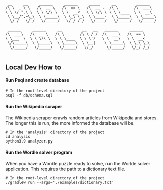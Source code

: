 ```
 __     __     ______     ______     _____     __         ______    
/\ \  _ \ \   /\  __ \   /\  == \   /\  __-.  /\ \       /\  ___\   
\ \ \/ ".\ \  \ \ \/\ \  \ \  __<   \ \ \/\ \ \ \ \____  \ \  __\   
 \ \__/".~\_\  \ \_____\  \ \_\ \_\  \ \____-  \ \_____\  \ \_____\ 
  \/_/   \/_/   \/_____/   \/_/ /_/   \/____/   \/_____/   \/_____/ 
                                                                    
 ______     ______     __         __   __   ______     ______       
/\  ___\   /\  __ \   /\ \       /\ \ / /  /\  ___\   /\  == \      
\ \___  \  \ \ \/\ \  \ \ \____  \ \ \'/   \ \  __\   \ \  __<      
 \/\_____\  \ \_____\  \ \_____\  \ \__|    \ \_____\  \ \_\ \_\    
  \/_____/   \/_____/   \/_____/   \/_/      \/_____/   \/_/ /_/    
                                                                                                                         
```

## Local Dev How to 

#### Run Psql and create database
```
# In the root-level directory of the project
psql -f db/schema.sql
```

#### Run the Wikipedia scraper

The Wikipedia scraper crawls random articles from Wikipedia and stores.
The longer this is run, the more informed the database will be.
```
# In the 'analysis' directory of the project
cd analysis
python3.9 analyzer.py
```

#### Run the Wordle solver program

When you have a Wordle puzzle ready to solve, run the Worlde solver application.
This requires the path to a dictionary text file. 
```
# In the root-level directory of the project
./gradlew run --args='./examples/dictionary.txt'
```
